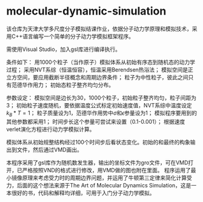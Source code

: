 # molecular-dynamic-simulation
该仓库为天津大学多尺度分子模拟结课作业，依据分子动力学原理和模拟技术，采用C++语言编写一个简单的分子动力学模拟框架程序。

需使用Visual Studio，加入gsl库进行编译执行。

条件如下：
用1000个粒子（当作原子）模拟体系从初始有序态到随机态的动力学过程；
采用NVT系综（恒温恒容），恒温采用Berendsen热浴法；
模拟空间是正立方空间，要应用截断半径概念和周期边界条件；
粒子为中性粒子，彼此之间只有范德华作用力；
初始态粒子整齐均匀分布。

参数设定：
模拟空间是边长为30，1000个粒子，初始粒子整齐均匀，粒子间距为3；
初始粒子速度随机，要依据温度公式标定初始速度值，NVT系综中温度设定$k_B * T=1$；
粒子质量设为1，范德华作用势中$\sigma$和$\epsilon$参量设为1；
模拟程序要用到的其他参数都采用1；
时间步长这个参量可尝试来设置（0.1-0.001）；
根据速度verlet演化方程进行动力学模拟计算。

模拟体系从初始规整结构经过100个时间步后看状态变化。初始的和最终的构象输出到文件，然后通过VMD画出。

本程序采用了gsl库作为随机数发生器，输出的坐标文件为gro文件，可在VMD打开，已严格按照VND的格式进行修改，用VMD做的图也附在里面。
程序运用了最小镜像原理来考虑受力时的周期边界问题，并运用了牛顿第三定律来简化计算受力，后面的这个想法来源于The Art of Molecular Dynamics 
Simulation，这是一本很好的书，代码和解释均详细，可用于入门分子动力学模拟。
